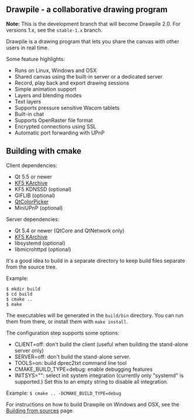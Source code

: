 Drawpile - a collaborative drawing program
------------------------------------------

**Note:** This is the development branch that will become Drawpile 2.0. For versions 1.x,
see the `stable-1.x` branch. 

Drawpile is a drawing program that lets you share the canvas
with other users in real time.

Some feature highlights:

* Runs on Linux, Windows and OSX
* Shared canvas using the built-in server or a dedicated server
* Record, play back and export drawing sessions
* Simple animation support
* Layers and blending modes
* Text layers
* Supports pressure sensitive Wacom tablets
* Built-in chat
* Supports OpenRaster file format
* Encrypted connections using SSL
* Automatic port forwarding with UPnP

## Building with cmake

Client dependencies:

* Qt 5.5 or newer
* [KF5 KArchive]
* KF5 KDNSSD (optional)
* GIFLIB (optional)
* [QtColorPicker]
* MiniUPnP (optional)

Server dependencies:

* Qt 5.4 or newer (QtCore and QtNetwork only)
* [KF5 KArchive]
* libsystemd (optional)
* libmicrohttpd (optional)

It's a good idea to build in a separate directory to keep build files
separate from the source tree.

Example:

    $ mkdir build
    $ cd build
    $ cmake ..
    $ make

The executables will be generated in the `build/bin` directory. You can run them from there,
or install them with `make install`.

The configuration step supports some options:

* CLIENT=off: don't build the client (useful when building the stand-alone server only)
* SERVER=off: don't build the stand-alone server.
* TOOLS=on: build dprec2txt command line tool
* CMAKE\_BUILD\_TYPE=debug: enable debugging features
* INITSYS="": select init system integration (currently only "systemd" is supported.) Set this to an empty string to disable all integration.

Example: `$ cmake .. -DCMAKE_BUILD_TYPE=debug`

For instructions on how to build Drawpile on Windows and OSX, see the [Building from sources] page.

[KF5 KArchive]: https://projects.kde.org/projects/frameworks/karchive
[QtColorPicker]: https://github.com/mbasaglia/Qt-Color-Picker 
[Building from sources]: https://github.com/callaa/Drawpile/wiki/Building-from-sources

